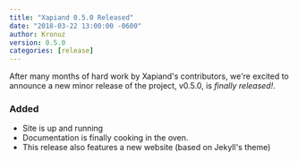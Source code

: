 ```yaml
---
title: "Xapiand 0.5.0 Released"
date: "2018-03-22 13:00:00 -0600"
author: Kronuz
version: 0.5.0
categories: [release]
---
```


After many months of hard work by Xapiand's contributors, we're excited
to announce a new minor release of the project, v0.5.0, is *finally released!*.

### Added
- Site is up and running
- Documentation is finally cooking in the oven.
- This release also features a new website (based on Jekyll's theme)
